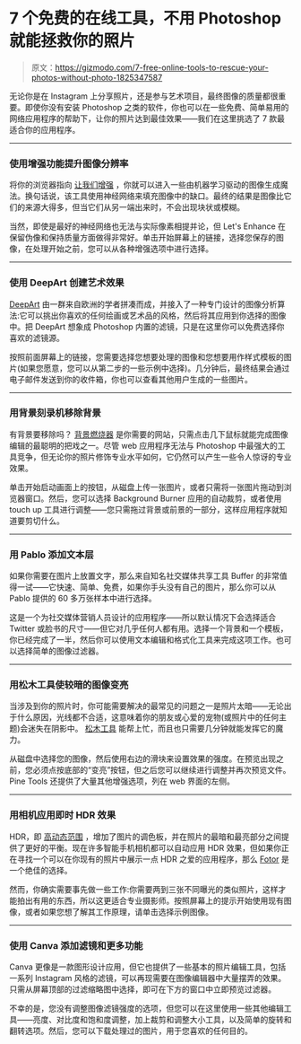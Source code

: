 # 7 个免费的在线工具，不用 Photoshop 就能拯救你的照片

> 原文：<https://gizmodo.com/7-free-online-tools-to-rescue-your-photos-without-photo-1825347587>

无论你是在 Instagram 上分享照片，还是参与艺术项目，最终图像的质量都很重要。即使你没有安装 Photoshop 之类的软件，你也可以在一些免费、简单易用的网络应用程序的帮助下，让你的照片达到最佳效果——我们在这里挑选了 7 款最适合你的应用程序。



* * *

### **使用增强功能提升图像分辨率**

将你的浏览器指向 [让我们增强](https://letsenhance.io/) ，你就可以进入一些由机器学习驱动的图像生成魔法。换句话说，该工具使用神经网络来填充图像中的缺口。最终的结果是图像比它们的来源大得多，但当它们从另一端出来时，不会出现块状或模糊。

当然，即使是最好的神经网络也无法与实际像素相提并论，但 Let's Enhance 在保留伪像和保持质量方面做得非常好。单击开始屏幕上的链接，选择您保存的图像，在处理开始之前，您可以从各种增强选项中进行选择。

* * *

### **使用 DeepArt 创建艺术效果**

[DeepArt](https://deepart.io/) 由一群来自欧洲的学者拼凑而成，并接入了一种专门设计的图像分析算法:它可以挑出你喜欢的任何绘画或艺术品的风格，然后将其应用到你选择的图像中。把 DeepArt 想象成 Photoshop 内置的滤镜，只是在这里你可以免费选择你喜欢的滤镜源。

按照前面屏幕上的链接，您需要选择您想要处理的图像和您想要用作样式模板的图片(如果您愿意，您可以从第二步的一些示例中选择)。几分钟后，最终结果会通过电子邮件发送到你的收件箱，你也可以查看其他用户生成的一些图片。

* * *

### **用背景刻录机移除背景**

有背景要移除吗？ [背景燃烧器](https://burner.bonanza.com/) 是你需要的网站，只需点击几下鼠标就能完成图像编辑的最聪明的把戏之一。尽管 web 应用程序无法与 Photoshop 中最强大的工具竞争，但无论你的照片修饰专业水平如何，它仍然可以产生一些令人惊讶的专业效果。

单击开始启动画面上的按钮，从磁盘上传一张图片，或者只需将一张图片拖动到浏览器窗口。然后，您可以选择 Background Burner 应用的自动裁剪，或者使用 touch up 工具进行调整——您只需拖过背景或前景的一部分，这样应用程序就知道要剪切什么。

* * *

### **用 Pablo 添加文本层**

如果你需要在图片上放置文字，那么来自知名社交媒体共享工具 Buffer 的非常值得一试——它快速、简单、免费，如果你手头没有自己的图片，那么你可以从 Pablo 提供的 60 多万张样本中进行选择。

这是一个为社交媒体营销人员设计的应用程序——所以默认情况下会选择适合 Twitter 或脸书的尺寸——但它对几乎任何人都有用。选择一个背景和一个模板，你已经完成了一半，然后你可以使用文本编辑和格式化工具来完成这项工作。也可以选择简单的图像过滤器。

* * *

### **用松木工具使较暗的图像变亮**

当涉及到你的照片时，你可能需要解决的最常见的问题之一是照片太暗——无论出于什么原因，光线都不合适，这意味着你的朋友或心爱的宠物(或照片中的任何主题)会迷失在阴影中。 [松木工具](http://pinetools.com/lighten-image) 能帮上忙，而且也只需要几分钟就能发挥它的魔力。

从磁盘中选择您的图像，然后使用右边的滑块来设置效果的强度。在预览出现之前，您必须点按底部的“变亮”按钮，但之后您可以继续进行调整并再次预览文件。Pine Tools 还提供了大量其他增强选项，列在 web 界面的左侧。

* * *

### **用相机应用即时 HDR 效果**

HDR，即 [高动态范围](https://gizmodo.com/what-the-hell-is-hdr-1790991673) ，增加了图片的调色板，并在照片的最暗和最亮部分之间提供了更好的平衡。现在许多智能手机相机都可以自动应用 HDR 效果，但如果你正在寻找一个可以在你现有的照片中展示一点 HDR 之爱的应用程序，那么 [Fotor](https://www.fotor.com/features/hdr.html) 是一个绝佳的选择。

然而，你确实需要事先做一些工作:你需要两到三张不同曝光的类似照片，这样才能拍出有用的东西，所以这更适合专业摄影师。按照屏幕上的提示开始使用现有图像，或者如果您想了解其工作原理，请单击选择示例图像。

* * *

### **使用 Canva 添加滤镜和更多功能**

Canva 更像是一款图形设计应用，但它也提供了一些基本的照片编辑工具，包括一系列 Instagram 风格的滤镜，可以再现需要在图像编辑器中大量摆弄的效果。只需从屏幕顶部的过滤缩略图中选择，即可在下方的窗口中立即预览过滤器。

不幸的是，您没有调整图像滤镜强度的选项，但您可以在这里使用一些其他编辑工具——亮度、对比度和饱和度调整，加上裁剪和调整大小工具，以及简单的旋转和翻转选项。然后，您可以下载处理过的图片，用于您喜欢的任何目的。